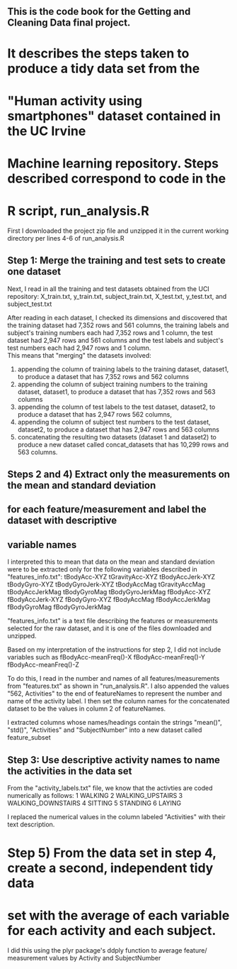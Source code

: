 ##  This is the code book for the Getting and Cleaning Data final project.
# It describes the steps taken to produce a tidy data set from the 
# "Human activity using smartphones" dataset contained in the UC Irvine 
# Machine learning repository.  Steps described correspond to code in the 
# R script, run_analysis.R

First I downloaded the project zip file and unzipped it in the current working 
directory per lines 4-6 of run_analysis.R

## Step 1: Merge the training and test sets to create one dataset

Next, I read in all the training and test datasets obtained from the UCI 
repository: X_train.txt, y_train.txt, subject_train.txt, X_test.txt, 
y_test.txt, and subject_test.txt

After reading in each dataset, I checked its dimensions and discovered
that the training dataset had 7,352 rows and 561 columns, the training 
labels and subject's training numbers each had 7,352 rows and 1 column, 
the test dataset had 2,947 rows and 561 columns and the test labels 
and subject's test numbers each had 2,947 rows and 1 column.  
This means that "merging" the datasets involved:
1) appending the column of training labels to the training dataset, dataset1,
to produce a dataset that has 7,352 rows and 562 columns
2) appending the column of subject training numbers to the training dataset, 
dataset1, to produce a dataset that has 7,352 rows and 563 columns
3) appending the column of test labels to the test dataset, dataset2, to produce
a dataset that has 2,947 rows 562 columns,
4) appending the column of subject test numbers to the test dataset, dataset2,
to produce a dataset that has 2,947 rows and 563 columns
5) concatenating the resulting two datasets (dataset 1 and dataset2) to produce 
a new dataset called concat_datasets that has 10,299 rows and 563 columns.

## Steps 2 and 4) Extract only the measurements on the mean and standard deviation 
## for each feature/measurement and label the dataset with descriptive 
## variable names

I interpreted this to mean that data on the mean and standard deviation were to 
be extracted only for the following variables described in "features_info.txt": 
tBodyAcc-XYZ
tGravityAcc-XYZ
tBodyAccJerk-XYZ
tBodyGyro-XYZ
tBodyGyroJerk-XYZ
tBodyAccMag
tGravityAccMag
tBodyAccJerkMag
tBodyGyroMag
tBodyGyroJerkMag
fBodyAcc-XYZ
fBodyAccJerk-XYZ
fBodyGyro-XYZ
fBodyAccMag
fBodyAccJerkMag
fBodyGyroMag
fBodyGyroJerkMag

"features_info.txt" is a text file describing the features or measurements 
selected for the raw dataset, and it is one of the files downloaded and unzipped.

Based on my interpretation of the instructions for step 2, I did not include 
variables such as 
fBodyAcc-meanFreq()-X
fBodyAcc-meanFreq()-Y
fBodyAcc-meanFreq()-Z

To do this, I read in the number and names of all features/measurements from 
"features.txt" as shown in "run_analysis.R".  I also appended the values 
"562, Activities" to the end of featureNames to represent the number and name 
of the activity label. I then set the column names for the concatenated dataset 
to be the values in column 2 of featureNames.

I extracted columns whose names/headings contain the strings "mean()", "std()", 
"Activities" and "SubjectNumber" into a new dataset called feature_subset

## Step 3: Use descriptive activity names to name the activities in the data set

From the "activity_labels.txt" file, we know that the activties are coded 
numerically as follows:
1 WALKING
2 WALKING_UPSTAIRS
3 WALKING_DOWNSTAIRS
4 SITTING
5 STANDING
6 LAYING

I replaced the numerical values in the column labeled "Activities" with their 
text description.

# Step 5) From the data set in step 4, create a second, independent tidy data 
# set with the average of each variable for each activity and each subject.

I did this using the plyr package's ddply function to average feature/
measurement values by Activity and SubjectNumber
